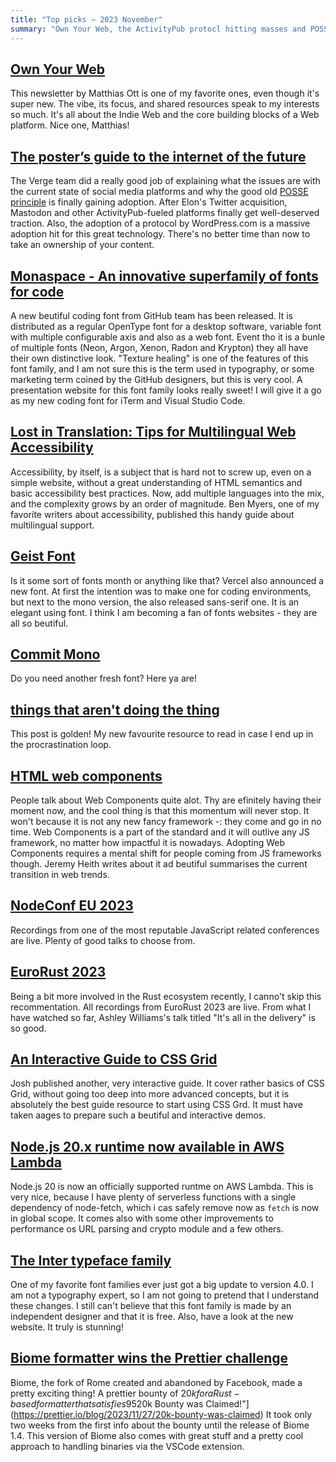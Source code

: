 ```yaml
---
title: "Top picks — 2023 November"
summary: "Own Your Web, the ActivityPub protocl hitting masses and POSSE principla finally matters to Web creators, "
---
```


## [Own Your Web](https://buttondown.email/ownyourweb/)

This newsletter by Matthias Ott is one of my favorite ones, even though it's super new. The vibe, its focus, and shared resources speak to my interests so much. It's all about the Indie Web and the core building blocks of a Web platform. Nice one, Matthias!

## [The poster’s guide to the internet of the future](https://www.theverge.com/2023/10/23/23928550/posse-posting-activitypub-standard-twitter-tumblr-mastodon)

The Verge team did a really good job of explaining what the issues are with the current state of social media platforms and why the good old [POSSE principle](https://indieweb.org/POSSE) is finally gaining adoption. After Elon's Twitter acquisition, Mastodon and other ActivityPub-fueled platforms finally get well-deserved traction. Also, the adoption of a protocol by WordPress.com is a massive adoption hit for this great technology. There's no better time than now to take an ownership of your content.

## [Monaspace - An innovative superfamily of fonts for code](https://monaspace.githubnext.com)

A new beutiful coding font from GitHub team has been released. It is distributed as a regular OpenType font for a desktop software, variable font with multiple configurable axis and also as a web font. Event tho it is a bunle of multiple fonts (Neon, Argon, Xenon, Radon and Krypton) they all have their own distinctive look. "Texture healing" is one of the features of this font family, and I am not sure this is the term used in typography, or some marketing term coined by the GitHub designers, but this is very cool. A presentation website for this font family looks really sweet! I will give it a go as my new coding font for iTerm and Visual Studio Code.

## [Lost in Translation: Tips for Multilingual Web Accessibility](https://benmyers.dev/blog/multilingual-web-accessibility/)

Accessibility, by itself, is a subject that is hard not to screw up, even on a simple website, without a great understanding of HTML semantics and basic accessibility best practices. Now, add multiple languages into the mix, and the complexity grows by an order of magnitude. Ben Myers, one of my favorite writers about accessibility, published this handy guide about multilingual support.

## [Geist Font](https://vercel.com/font)

Is it some sort of fonts month or anything like that? Vercel also announced a new font. At first the intention was to make one for coding environments, but next to the mono version, the also released sans-serif one. It is an elegant using font. I think I am becoming a fan of fonts websites - they are all so beutiful.

## [Commit Mono](https://commitmono.com)

Do you need another fresh font? Here ya are!

## [things that aren't doing the thing](https://strangestloop.io/essays/things-that-arent-doing-the-thing)

This post is golden! My new favourite resource to read in case I end up in the procrastination loop.

## [HTML web components](https://adactio.com/journal/20618) 

People talk about Web Components quite alot. Thy are efinitely having their moment now, and the cool thing is that this momentum will never stop. It won't because it is not any new fancy framework -: they come and go in no time. Web Components is a part of the standard and it will outlive any JS framework, no matter how impactful it is nowadays. Adopting Web Components requires a mental shift for people coming from JS frameworks though. Jeremy Heith writes about it ad beutiful summarises the current transition in web trends.

## [NodeConf EU 2023](https://www.youtube.com/playlist?list=PL0CdgOSSGlBYI7_e6Zs4kFSXL9LvOn8gM)

Recordings from one of the most reputable JavaScript related conferences are live. Plenty of good talks to choose from.

## [EuroRust 2023](https://www.youtube.com/playlist?list=PLH6-VpZ3SvUUKFSEPEWiHQi4JqebBj9Tq)

Being a bit more involved in the Rust ecosystem recently, I canno't skip this recommentation. All recordings from EuroRust 2023 are live. From what I have watched so far, Ashley Williams's talk titled "It's all in the delivery" is so good.

## [An Interactive Guide to CSS Grid](https://www.joshwcomeau.com/css/interactive-guide-to-grid/)

Josh published another, very interactive guide. It cover rather basics of CSS Grid, without going too deep into more advanced concepts, but it is absolutely the best guide resource to start using CSS Grd. It must have taken aages to prepare such a beutiful and interactive demos.

## [Node.js 20.x runtime now available in AWS Lambda](https://aws.amazon.com/blogs/compute/node-js-20-x-runtime-now-available-in-aws-lambda/)

Node.js 20 is now an officially supported runtme on AWS Lambda. This is very nice, because I have plenty of serverless functions with a single dependency of node-fetch, which i cas safely remove now as `fetch` is now in global scope. It comes also with some other improvements to performance os URL parsing and crypto module and a few others.

## [The Inter typeface family](https://rsms.me/inter/)

One of my favorite font families ever just got a big update to version 4.0. I am not a typography expert, so I am not going to pretend that I understand these changes. I still can't believe that this font family is made by an independent designer and that it is free. Also, have a look at the new website. It truly is stunning!

## [Biome formatter wins the Prettier challenge](https://biomejs.dev/blog/biome-wins-prettier-challenge)

Biome, the fork of Rome created and abandoned by Facebook, made a pretty exciting thing! A prettier bounty of $20k for a Rust-based formatter that satisfies 95% of the tests goes to the Biome team. This is incredible, and the Prettier team confirmed a winner for the challenge in a ["$20k Bounty was Claimed!"](https://prettier.io/blog/2023/11/27/20k-bounty-was-claimed) It took only two weeks from the first info about the bounty until the release of Biome 1.4. This version of Biome also comes with great stuff and a pretty cool approach to handling binaries via the VSCode extension.
